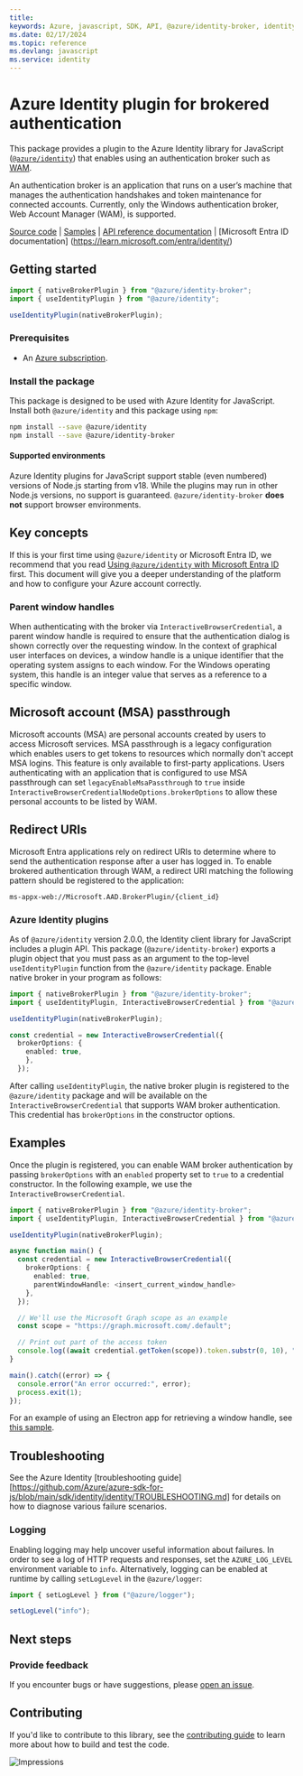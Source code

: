 ```yaml
---
title: 
keywords: Azure, javascript, SDK, API, @azure/identity-broker, identity
ms.date: 02/17/2024
ms.topic: reference
ms.devlang: javascript
ms.service: identity
---
```

# Azure Identity plugin for brokered authentication

This package provides a plugin to the Azure Identity library for JavaScript ([`@azure/identity`](https://npmjs.com/package/@azure/identity)) that enables using an authentication broker such as [WAM](https://learn.microsoft.com/entra/identity-platform/scenario-desktop-acquire-token-wam).

An authentication broker is an application that runs on a user’s machine that manages the authentication handshakes and token maintenance for connected accounts. Currently, only the Windows authentication broker, Web Account Manager (WAM), is supported.

[Source code](https://github.com/Azure/azure-sdk-for-js/tree/main/sdk/identity/identity-broker) | [Samples](https://github.com/Azure/azure-sdk-for-js/blob/main/sdk/identity/identity-broker/samples) | [API reference documentation](https://azuresdkdocs.blob.core.windows.net/$web/javascript/azure-identity-broker/1.0.0-beta.1/index.html) | [Microsoft Entra ID documentation] (https://learn.microsoft.com/entra/identity/)

## Getting started

```typescript
import { nativeBrokerPlugin } from "@azure/identity-broker";
import { useIdentityPlugin } from "@azure/identity";

useIdentityPlugin(nativeBrokerPlugin);
```

### Prerequisites

- An [Azure subscription](https://azure.microsoft.com/free/nodejs/).

### Install the package

This package is designed to be used with Azure Identity for JavaScript. Install both `@azure/identity` and this package using `npm`:

```sh
npm install --save @azure/identity
npm install --save @azure/identity-broker
```

#### Supported environments

Azure Identity plugins for JavaScript support stable (even numbered) versions of Node.js starting from v18. While the plugins may run in other Node.js versions, no support is guaranteed. `@azure/identity-broker` **does not** support browser environments.

## Key concepts

If this is your first time using `@azure/identity` or Microsoft Entra ID, we recommend that you read [Using `@azure/identity` with Microsoft Entra ID](https://github.com/Azure/azure-sdk-for-js/blob/main/documentation/using-azure-identity.md) first. This document will give you a deeper understanding of the platform and how to configure your Azure account correctly.

### Parent window handles

When authenticating with the broker via `InteractiveBrowserCredential`, a parent window handle is required to ensure that the authentication dialog is shown correctly over the requesting window. In the context of graphical user interfaces on devices, a window handle is a unique identifier that the operating system assigns to each window. For the Windows operating system, this handle is an integer value that serves as a reference to a specific window.

## Microsoft account (MSA) passthrough

Microsoft accounts (MSA) are personal accounts created by users to access Microsoft services. MSA passthrough is a legacy configuration which enables users to get tokens to resources which normally don't accept MSA logins. This feature is only available to first-party applications. Users authenticating with an application that is configured to use MSA passthrough can set `legacyEnableMsaPassthrough` to `true` inside `InteractiveBrowserCredentialNodeOptions.brokerOptions` to allow these personal accounts to be listed by WAM.

## Redirect URIs

Microsoft Entra applications rely on redirect URIs to determine where to send the authentication response after a user has logged in. To enable brokered authentication through WAM, a redirect URI matching the following pattern should be registered to the application:

```
ms-appx-web://Microsoft.AAD.BrokerPlugin/{client_id}
```

### Azure Identity plugins

As of `@azure/identity` version 2.0.0, the Identity client library for JavaScript includes a plugin API. This package (`@azure/identity-broker`) exports a plugin object that you must pass as an argument to the top-level `useIdentityPlugin` function from the `@azure/identity` package. Enable native broker in your program as follows:

```typescript
import { nativeBrokerPlugin } from "@azure/identity-broker";
import { useIdentityPlugin, InteractiveBrowserCredential } from "@azure/identity";

useIdentityPlugin(nativeBrokerPlugin);

const credential = new InteractiveBrowserCredential({
  brokerOptions: {
    enabled: true,
    },
  });
```

After calling `useIdentityPlugin`, the native broker plugin is registered to the `@azure/identity` package and will be available on the `InteractiveBrowserCredential` that supports WAM broker authentication. This credential has `brokerOptions` in the constructor options.

## Examples

Once the plugin is registered, you can enable WAM broker authentication by passing `brokerOptions` with an `enabled` property set to `true` to a credential constructor. In the following example, we use the `InteractiveBrowserCredential`.

```typescript
import { nativeBrokerPlugin } from "@azure/identity-broker";
import { useIdentityPlugin, InteractiveBrowserCredential } from "@azure/identity";

useIdentityPlugin(nativeBrokerPlugin);

async function main() {
  const credential = new InteractiveBrowserCredential({
    brokerOptions: {
      enabled: true,
      parentWindowHandle: <insert_current_window_handle>
    },
  });

  // We'll use the Microsoft Graph scope as an example
  const scope = "https://graph.microsoft.com/.default";

  // Print out part of the access token
  console.log((await credential.getToken(scope)).token.substr(0, 10), "...");
}

main().catch((error) => {
  console.error("An error occurred:", error);
  process.exit(1);
});
```
For an example of using an Electron app for retrieving a window handle, see [this sample](https://github.com/Azure/azure-sdk-for-js/blob/main/sdk/identity/identity-broker/samples/v1/typescript/src/index.ts).

## Troubleshooting

See the Azure Identity [troubleshooting guide][https://github.com/Azure/azure-sdk-for-js/blob/main/sdk/identity/identity/TROUBLESHOOTING.md] for details on how to diagnose various failure scenarios.

### Logging

Enabling logging may help uncover useful information about failures. In order to see a log of HTTP requests and responses, set the `AZURE_LOG_LEVEL` environment variable to `info`. Alternatively, logging can be enabled at runtime by calling `setLogLevel` in the `@azure/logger`:

```typescript
import { setLogLevel } from ("@azure/logger");

setLogLevel("info");
```

## Next steps

### Provide feedback

If you encounter bugs or have suggestions, please [open an issue](https://github.com/Azure/azure-sdk-for-js/issues).

## Contributing

If you'd like to contribute to this library, see the [contributing guide](https://github.com/Azure/azure-sdk-for-js/blob/main/CONTRIBUTING.md) to learn more about how to build and test the code.

![Impressions](https://azure-sdk-impressions.azurewebsites.net/api/impressions/azure-sdk-for-js%2Fsdk%2Fidentity%2Fidentity%2FREADME.png)

